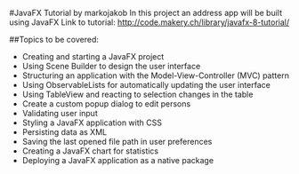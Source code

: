 #JavaFX Tutorial by markojakob
In this project an address app will be built using JavaFX
Link to tutorial: http://code.makery.ch/library/javafx-8-tutorial/

##Topics to be covered:
- Creating and starting a JavaFX project
- Using Scene Builder to design the user interface
- Structuring an application with the Model-View-Controller (MVC) pattern
- Using ObservableLists for automatically updating the user interface
- Using TableView and reacting to selection changes in the table
- Create a custom popup dialog to edit persons
- Validating user input
- Styling a JavaFX application with CSS
- Persisting data as XML
- Saving the last opened file path in user preferences
- Creating a JavaFX chart for statistics
- Deploying a JavaFX application as a native package